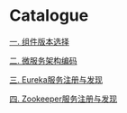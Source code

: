 # Catalogue

 <a href="./ComponentVersion/content.md">一. 组件版本选择</a>

 <a href="./Microservice Architecture/content.md">二. 微服务架构编码</a>

 <a href="./EurekaServiceRegistration&Discovery/content.md">三. Eureka服务注册与发现</a>

 <a href="./ZookeeperServiceRegistration&Discovery/content.md">四. Zookeeper服务注册与发现</a>

